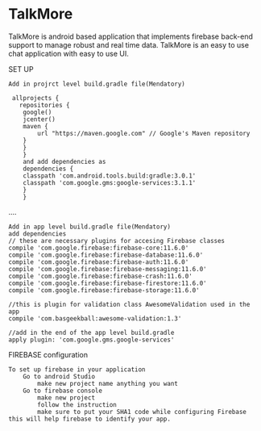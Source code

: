 # TalkMore
TalkMore is android based application that implements firebase back-end support to manage robust and real time data. TalkMore is an easy to use chat application with easy to use UI.

SET UP

	Add in projrct level build.gradle file(Mendatory)
 
 	 allprojects {
 	   repositories {
        google()
        jcenter()
        maven {
            url "https://maven.google.com" // Google's Maven repository
        }
		}
		}  
		and add dependencies as
		dependencies {
		classpath 'com.android.tools.build:gradle:3.0.1'
		classpath 'com.google.gms:google-services:3.1.1'
		}
		}		
	
....

	Add in app level build.gradle file(Mendatory)  
  	add dependencies 	
    // these are necessary plugins for accesing Firebase classes
    compile 'com.google.firebase:firebase-core:11.6.0'
    compile 'com.google.firebase:firebase-database:11.6.0'
    compile 'com.google.firebase:firebase-auth:11.6.0'
    compile 'com.google.firebase:firebase-messaging:11.6.0'
    compile 'com.google.firebase:firebase-crash:11.6.0'
    compile 'com.google.firebase:firebase-firestore:11.6.0'
    compile 'com.google.firebase:firebase-storage:11.6.0'
    
    //this is plugin for validation class AwesomeValidation used in the app
    compile 'com.basgeekball:awesome-validation:1.3'
    
  	//add in the end of the app level build.gradle
    apply plugin: 'com.google.gms.google-services'
	
FIREBASE configuration

	To set up firebase in your application
		Go to android Studio
			make new project name anything you want
		Go to firebase console
			make new project 
			follow the instruction
			make sure to put your SHA1 code while configuring Firebase this will help firebase to identify your app.

		
    
    
 
